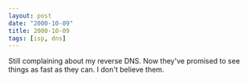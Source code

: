 ```yaml
---
layout: post
date: "2000-10-09"
title: 2000-10-09
tags: [isp, dns]
---
```

Still complaining about my reverse DNS. Now they've promised to see
things as fast as they can. I don't believe them.

